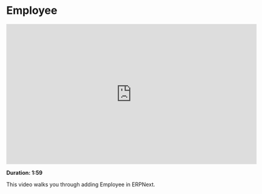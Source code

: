 # Employee

<iframe width="660" height="371" src="https://www.youtube.com/embed/USfIUdZlUhw" frameborder="0" allowfullscreen></iframe>

**Duration: 1:59**

This video walks you through adding Employee in ERPNext.
